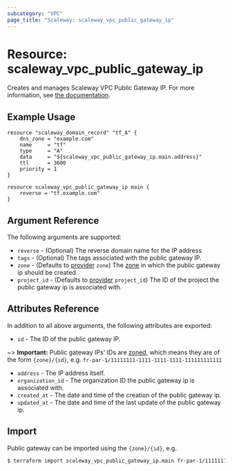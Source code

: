 ```yaml
---
subcategory: "VPC"
page_title: "Scaleway: scaleway_vpc_public_gateway_ip"
---
```


# Resource: scaleway_vpc_public_gateway_ip

Creates and manages Scaleway VPC Public Gateway IP.
For more information, see [the documentation](https://developers.scaleway.com/en/products/vpc-gw/api/v1/#ips-268151).

## Example Usage

```hcl
resource "scaleway_domain_record" "tf_A" {
    dns_zone = "example.com"
    name     = "tf"
    type     = "A"
    data     = "${scaleway_vpc_public_gateway_ip.main.address}"
    ttl      = 3600
    priority = 1
}

resource scaleway_vpc_public_gateway_ip main {
	reverse = "tf.example.com"
}
```

## Argument Reference

The following arguments are supported:

- `reverse` - (Optional) The reverse domain name for the IP address
- `tags` - (Optional) The tags associated with the public gateway IP.
- `zone` - (Defaults to [provider](../index.md#zone) `zone`) The [zone](../guides/regions_and_zones.md#zones) in which the public gateway ip should be created.
- `project_id` - (Defaults to [provider](../index.md#project_id) `project_id`) The ID of the project the public gateway ip is associated with.

## Attributes Reference

In addition to all above arguments, the following attributes are exported:

- `id` - The ID of the public gateway IP.

~> **Important:** Public gateway IPs' IDs are [zoned](../guides/regions_and_zones.md#resource-ids), which means they are of the form `{zone}/{id}`, e.g. `fr-par-1/11111111-1111-1111-1111-111111111111`

- `address` - The IP address itself.
- `organization_id` - The organization ID the public gateway ip is associated with.
- `created_at` - The date and time of the creation of the public gateway ip.
- `updated_at` - The date and time of the last update of the public gateway ip.

## Import

Public gateway can be imported using the `{zone}/{id}`, e.g.

```bash
$ terraform import scaleway_vpc_public_gateway_ip.main fr-par-1/11111111-1111-1111-1111-111111111111
```
